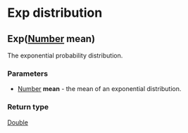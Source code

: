 Exp distribution
================
Exp([Number](../types/Number.md) **mean**)
------------------------------------------

The exponential probability distribution.

### Parameters

- [Number](../types/Number.md) **mean** - the mean of an exponential distribution.

### Return type

[Double](../types/Double.md)



